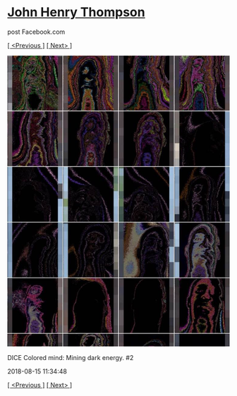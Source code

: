# [John Henry Thompson](../README.md)
post Facebook.com

[[ <Previous ]](2018-08-21-1.md) [[ Next> ]](2018-08-13-1.md)

[![](../media/2018-08-15/Timeline-Photos-DICE-Colored-mind-Mining-dark-energy-2.jpg)](../README.md)

DICE Colored mind: Mining dark energy. #2

2018-08-15 11:34:48

[[ <Previous ]](2018-08-21-1.md) [[ Next> ]](2018-08-13-1.md)